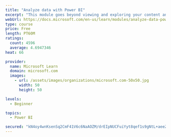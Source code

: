 ```yaml
---
title: "Analyze data with Power BI"
excerpt: "This module goes beyond viewing and exploring your content and explains how to interact with it by working with reports and dashboards to uncover and share new business insights."
webUrl: https://docs.microsoft.com/en-us/learn/modules/analyze-data-power-bi/
type: course
price: Free
length: PT60M
ratings:
  count: 4596
  average: 4.6947346
heat: 66

provider:
  name: Microsoft Learn
  domain: microsoft.com
  images:
    - url: /assets/images/organizations/microsoft.com-50x50.jpg
      width: 50
      height: 50

levels:
  - Beginner

topics:
  - Power BI

secured: "kN4oy4wnKsenSq2CmF41V6c6NaAOZM/drEIpNUCFuiYyt8qef1s9gNtL+aeeZ/Gf7G3E1iyFE5TBN4vgx6i8l/WA2kpKGL006Kd6Sj021FroKSbI8zdKFN2M9v3O1vPSy5lRU1v948syrRHfHuUJb2YrE2qki5WLajAwgvw67Y2yZjmuiDTJ+D75QURcb5yalLMCVFdDyhhSXfdpkCoVUALzbdYIGRBbTaQqrmjuPoUILgSTtEJUe4GsuFncT3m4MQTUK+c5G8xjpdU03G6SE6X9bfeKnadhyv4TQUts/+HssRPNrFHSn/sOwZ+R/s8Kdk2iqrDq54hBLw1X66tbovIVayl+wZmsXW1WUmaUx92JDVzyZZsmaVRL0U2KcGwAe38qAlYVR2heecx2g2D5aQ==;in7I9wwiL9kQ0cfR1dmHGQ=="
---
```


